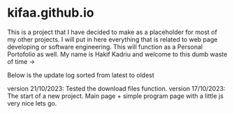 # kifaa.github.io
This is a project that I have decided to make as a placeholder for most of my other projects. I will put in here everything that is related to web page developing or software engineering. This will function as a Personal Portofolio as well.
My name is Hakif Kadriu and welcome to this dumb waste of time ->



Below is the update log sorted from latest to oldest


version 21/10/2023: Tested the download files function.
version 17/10/2023: The start of a new project. Main page + simple program page with a little js very nice lets go.
